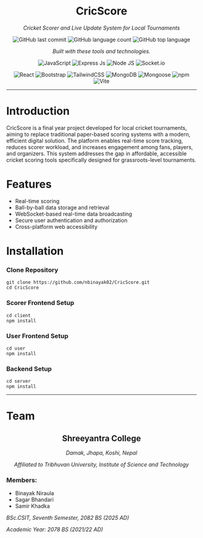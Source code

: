 <div align="center">

# CricScore
*Cricket Scorer and Live Update System for Local Tournaments*

![GitHub last commit](https://img.shields.io/github/last-commit/nbinayak02/CricScore)
![GitHub language count](https://img.shields.io/github/languages/count/nbinayak02/CricScore)
![GitHub top language](https://img.shields.io/github/languages/top/nbinayak02/CricScore)

*Built with these tools and technologies.*

![JavaScript](https://img.shields.io/badge/JavaScript-F7DF1E?logo=javascript&logoColor=black&style=for-the-badge) 
![Express Js](https://img.shields.io/badge/Express.js-000000?logo=express&logoColor=fff&style=flat)
![Node JS](https://img.shields.io/badge/node.js-339933?style=for-the-badge&logo=Node.js&logoColor=white)
![Socket.io](https://img.shields.io/badge/Socket.io-010101?logo=Socket.io&logoColor=white&style=flat-square)  


![React](https://img.shields.io/badge/React-61DAFB?logo=react&logoColor=white&style=for-the-badge)
![Bootstrap](https://img.shields.io/badge/Bootstrap-563D7C?logo=bootstrap&logoColor=white&style=for-the-badge) 
![TailwindCSS](https://img.shields.io/badge/tailwindcss-%2338B2AC?logo=tailwind-css&logoColor=white&style=for-the-badge) 
![MongoDB](https://img.shields.io/badge/MongoDB-%234ea94b?style=for-the-badge&logo=mongodb&logoColor=white) 
![Mongoose](https://img.shields.io/badge/Mongoose-%23CC2041?logo=mongoose&logoColor=white&style=for-the-badge) 
![npm](https://img.shields.io/badge/npm-%23CB3837?logo=npm&logoColor=white&style=for-the-badge)
![Vite](https://img.shields.io/badge/vite-%23646CFF?logo=vite&logoColor=white&style=for-the-badge) 

</div>

---
# Introduction

CricScore is a final year project developed for local cricket tournaments, aiming to replace traditional paper-based scoring systems with a modern, efficient digital solution. The platform enables real-time score tracking, reduces scorer workload, and increases engagement among fans, players, and organizers.
This system addresses the gap in affordable, accessible cricket scoring tools specifically designed for grassroots-level tournaments.

# Features

- Real-time scoring
- Ball-by-ball data storage and retrieval
- WebSocket-based real-time data broadcasting
- Secure user authentication and authorization
- Cross-platform web accessibility

# Installation

### Clone Repository

```
git clone https://github.com/nbinayak02/CricScore.git
cd CricScore
```

### Scorer Frontend Setup

```
cd client
npm install
```

### User Frontend Setup

```
cd user
npm install
```

### Backend Setup

```
cd server
npm install
```
---

# Team

<div align="center">

## Shreeyantra College

*Damak, Jhapa, Koshi, Nepal*

*Affiliated to Tribhuvan University, Institute of Science and Technology*

</div>

### Members:

- Binayak Niraula 
- Sagar Bhandari 
- Samir Khadka 

*BSc.CSIT, Seventh Semester, 2082 BS (2025 AD)*

*Academic Year: 2078 BS (2021/22 AD)*
